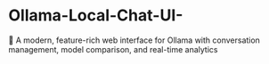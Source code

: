 # Ollama-Local-Chat-UI-
🦙 A modern, feature-rich web interface for Ollama with conversation management, model comparison, and real-time analytics
